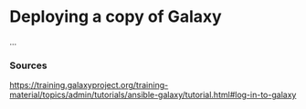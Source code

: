 # Deploying a copy of Galaxy
...

### Sources
https://training.galaxyproject.org/training-material/topics/admin/tutorials/ansible-galaxy/tutorial.html#log-in-to-galaxy
